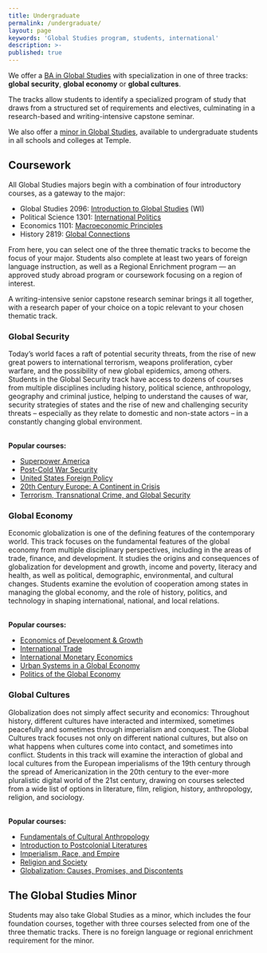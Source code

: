 ```yaml
---
title: Undergraduate
permalink: /undergraduate/
layout: page
keywords: 'Global Studies program, students, international'
description: >-
published: true
---
```

We offer a [BA in Global Studies](http://bulletin.temple.edu/undergraduate/liberal-arts/global-studies/ba-global-studies/) with specialization in one of three tracks: **global security**, **global economy** or **global cultures**.

The tracks allow students to identify a specialized program of study that draws from a structured set of requirements and electives, culminating in a research-based and writing-intensive capstone seminar.

We also offer a [minor in Global Studies](http://bulletin.temple.edu/undergraduate/liberal-arts/global-studies/minor-global-studies/), available to undergraduate students in all schools and colleges at Temple.

## Coursework

All Global Studies majors begin with a combination of four introductory courses, as a gateway to the major:

- Global Studies 2096: [Introduction to Global Studies](http://bulletin.temple.edu/search/?search=GBST+2096 "Introduction to Global Studies") (WI)
- Political Science 1301: [International Politics](http://bulletin.temple.edu/search/?search=POLS+1301 "International Politics")
- Economics 1101: [Macroeconomic Principles](http://bulletin.temple.edu/search/?search=ECON+1101 "Macroeconomic Principles")
- History 2819: [Global Connections](http://bulletin.temple.edu/search/?search=HIST+2819 "Global Connections")

From here, you can select one of the three thematic tracks to become the focus of your major. Students also complete at least two years of foreign language instruction, as well as a Regional Enrichment program — an approved study abroad program or coursework focusing on a region of interest.

A writing-intensive senior capstone research seminar brings it all together, with a research paper of your choice on a topic relevant to your chosen thematic track.


<div class="row">
<div class="col m12 l8">
  <h3>Global Security</h3>
  <p>
    Today’s world faces a raft of potential security threats, from the rise of new great powers to international terrorism, weapons proliferation, cyber warfare, and the possibility of new global epidemics, among others. Students in the Global Security track have access to dozens of courses from multiple disciplines including history, political science, anthropology, geography and criminal justice, helping to understand the causes of war, security strategies of states and the rise of new and challenging security threats – especially as they relate to domestic and non-state actors – in a constantly changing global environment.
  </p>
</div>
<div class="col m12 l4"><br>
  <div class="course-box">
    <b>Popular courses:</b>
    <ul>
    <li><a href="http://bulletin.temple.edu/search/?search=HIST+3229" title="Superpower America">Superpower America</a></li>
    <li><a href="http://bulletin.temple.edu/search/?search=POLS+2311" title="Post-Cold War Security">Post-Cold War Security</a></li>
    <li><a href="http://bulletin.temple.edu/search/?search=POLS+2341" title="United States Foreign Policy">United States Foreign Policy</a></li>
    <li><a href="http://bulletin.temple.edu/search/?search=HIST+2304" title="20th Century Europe: A Continent in Crisis">20th Century Europe: A Continent in Crisis</a></li>
    <li><a href="http://bulletin.temple.edu/search/?search=CJ+3405" title="Terrorism, Transnational Crime, and Global Security">Terrorism, Transnational Crime, and Global Security</a></li>
    </ul>
    </div>
</div>
</div>

<div class="row">
<div class="col m12 l8">
  <h3>Global Economy</h3>
  <p>
    Economic globalization is one of the defining features of the contemporary world. This track focuses on the fundamental features of the global economy from multiple disciplinary perspectives, including in the areas of trade, finance, and development. It studies the origins and consequences of globalization for development and growth, income and poverty, literacy and health, as well as political, demographic, environmental, and cultural changes. Students examine the evolution of cooperation among states in managing the global economy, and the role of history, politics, and technology in shaping international, national, and local relations.
  </p>
</div>
<div class="col m12 l4"><br>
  <div class="course-box">
  <b>Popular courses:</b>
  <ul>
    <li><a href="http://bulletin.temple.edu/search/?search=ECON+3547+" title="Economics of Development &amp; Growth">Economics of Development &amp; Growth</a></li>
    <li><a href="http://bulletin.temple.edu/search/?search=ECON+3563" title="International Trade">International Trade</a></li>
    <li><a href="http://bulletin.temple.edu/search/?search=ECON+3564" title="International Monetary Economics">International Monetary Economics</a></li>
    <li><a href="http://bulletin.temple.edu/search/?search=GUS+2032" title="Urban Systems in a Global Economy">Urban Systems in a Global Economy</a></li>
    <li><a href="http://bulletin.temple.edu/search/?search=POLS+2321" title="Politics of the Global Economy">Politics of the Global Economy</a>
  </li>
  </ul>
  </div>
</div>
</div>


<div class="row">
<div class="col m12 l8">
  <h3>Global Cultures</h3>
  <p>
    Globalization does not simply affect security and economics: Throughout history, different cultures have interacted and intermixed, sometimes peacefully and sometimes through imperialism and conquest. The Global Cultures track focuses not only on different national cultures, but also on what happens when cultures come into contact, and sometimes into conflict. Students in this track will examine the interaction of global and local cultures from the European imperialisms of the 19th century through the spread of Americanization in the 20th century to the ever-more pluralistic digital world of the 21st century, drawing on courses selected from a wide list of options in literature, film, religion, history, anthropology, religion, and sociology.
  </p>
</div>
<div class="col m12 l4"><br>
  <div class="course-box">
  <b>Popular courses:</b>
  <ul>
    <li><a href="http://bulletin.temple.edu/search/?search=ANTH+2396" title="Fundamentals of Cultural Anthropology">Fundamentals of Cultural Anthropology</a></li>
    <li><a href="http://bulletin.temple.edu/search/?search=ENG+2601" title="Introduction to Postcolonial Literatures">Introduction to Postcolonial Literatures</a></li>
    <li><a href="http://bulletin.temple.edu/search/?search=HIST+2702" title="Imperialism, Race, and Empire">Imperialism, Race, and Empire</a></li>
    <li><a href="http://bulletin.temple.edu/search/?search=REL+1001" title="Religion and Society">Religion and Society</a></li>
    <li><a href="http://bulletin.temple.edu/search/?search=SOC+3219" title="Globalization: Causes, Promises, and Discontents">Globalization: Causes, Promises, and Discontents</a></li>
  </ul>
  </div>
</div>
</div>


## The Global Studies Minor

Students may also take Global Studies as a minor, which includes the four foundation courses, together with three courses selected from one of the three thematic tracks. There is no foreign language or regional enrichment requirement for the minor.
